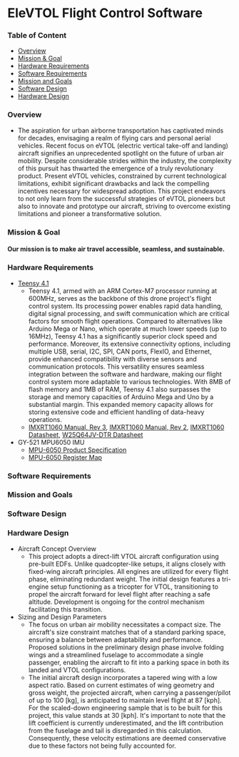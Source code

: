 # EleVTOL Flight Control Software

### Table of Content
- [Overview](#overview)
- [Mission & Goal](#mission-&-goal)
- [Hardware Requirements](#hardware-requirements)
- [Software Requirements](#software-requirements)
- [Mission and Goals](#mission-and-goals)
- [Software Design](#software-design)
- [Hardware Design](#hardware-design)

### Overview

 - The aspiration for urban airborne transportation has captivated minds for decades, envisaging a realm of flying cars and personal aerial vehicles. Recent focus on eVTOL (electric vertical take-off and landing) aircraft signifies an unprecedented spotlight on the future of urban air mobility. Despite considerable strides within the industry, the complexity of this pursuit has thwarted the emergence of a truly revolutionary product. Present eVTOL vehicles, constrained by current technological limitations, exhibit significant drawbacks and lack the compelling incentives necessary for widespread adoption. This project endeavors to not only learn from the successful strategies of eVTOL pioneers but also to innovate and prototype our aircraft, striving to overcome existing limitations and pioneer a transformative solution.

### Mission & Goal

#### Our mission is to make air travel accessible, seamless, and sustainable.

### Hardware Requirements
- [Teensy 4.1](https://www.pjrc.com/store/teensy41.html)
  - Teensy 4.1, armed with an ARM Cortex-M7 processor running at 600MHz, serves as the backbone of this drone project's flight control system. Its processing power enables rapid data handling, digital signal processing, and swift communication which are critical factors for smooth flight operations. Compared to alternatives like Arduino Mega or Nano, which operate at much lower speeds (up to 16MHz), Teensy 4.1 has a significantly superior clock speed and performance. Moreover, its extensive connectivity options, including multiple USB, serial, I2C, SPI, CAN ports, FlexIO, and Ethernet, provide enhanced compatibility with diverse sensors and communication protocols. This versatility ensures seamless integration between the software and hardware, making our flight control system more adaptable to various technologies. With 8MB of flash memory and 1MB of RAM, Teensy 4.1 also surpasses the storage and memory capacities of Arduino Mega and Uno by a substantial margin. This expanded memory capacity allows for storing extensive code and efficient handling of data-heavy operations.
  - [IMXRT1060 Manual, Rev 3](https://www.pjrc.com/teensy/IMXRT1060RM_rev3.pdf), [IMXRT1060 Manual, Rev 2](https://www.pjrc.com/teensy/IMXRT1060RM_rev2.pdf), [IMXRT1060 Datasheet](https://www.pjrc.com/teensy/IMXRT1060CEC_rev0_1.pdf), [W25Q64JV-DTR Datasheet](https://www.pjrc.com/teensy/winbond_w25q64jvxgim.pdf)
- GY-521 MPU6050 IMU
  - [MPU-6050 Product Specification](https://product.tdk.com/system/files/dam/doc/product/sensor/mortion-inertial/imu/data_sheet/mpu-6000-datasheet1.pdf)
  - [MPU-6050 Register Map](https://invensense.tdk.com/wp-content/uploads/2015/02/MPU-6000-Register-Map1.pdf)


### Software Requirements


### Mission and Goals


### Software Design

### Hardware Design
- Aircraft Concept Overview
  - This project adopts a direct-lift VTOL aircraft configuration using pre-built EDFs. Unlike quadcopter-like setups, it aligns closely with fixed-wing aircraft principles. All engines are utilized for every flight phase, eliminating redundant weight. The initial design features a tri-engine setup functioning as a tricopter for VTOL, transitioning to propel the aircraft forward for level flight after reaching a safe altitude. Development is ongoing for the control mechanism facilitating this transition.
- Sizing and Design Parameters
  - The focus on urban air mobility necessitates a compact size. The aircraft's size constraint matches that of a standard parking space, ensuring a balance between adaptability and performance. Proposed solutions in the preliminary design phase involve folding wings and a streamlined fuselage to accommodate a single passenger, enabling the aircraft to fit into a parking space in both its landed and VTOL configurations.
  - The initial aircraft design incorporates a tapered wing with a low aspect ratio. Based on current estimates of wing geometry and gross weight, the projected aircraft, when carrying a passenger/pilot of up to 100 [kg], is anticipated to maintain level flight at 87 [kph]. For the scaled-down engineering sample that is to be built for this project, this value stands at 30 [kph]. It's important to note that the lift coefficient is currently underestimated, and the lift contribution from the fuselage and tail is disregarded in this calculation. Consequently, these velocity estimations are deemed conservative due to these factors not being fully accounted for.
